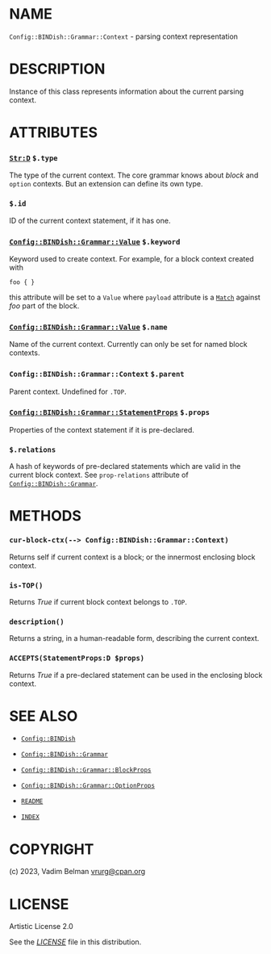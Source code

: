 # NAME

`Config::BINDish::Grammar::Context` - parsing context representation

# DESCRIPTION

Instance of this class represents information about the current parsing context.

# ATTRIBUTES

### [`Str:D`](https://docs.raku.org/type/Str) `$.type`

The type of the current context. The core grammar knows about *block* and `option` contexts. But an extension can define its own type.

### `$.id`

ID of the current context statement, if it has one.

### [`Config::BINDish::Grammar::Value`](Value.md) `$.keyword`

Keyword used to create context. For example, for a block context created with

``` 
foo { }
```

this attribute will be set to a `Value` where `payload` attribute is a [`Match`](https://docs.raku.org/type/Match) against *foo* part of the block.

### [`Config::BINDish::Grammar::Value`](Value.md) `$.name`

Name of the current context. Currently can only be set for named block contexts.

### `Config::BINDish::Grammar::Context` `$.parent`

Parent context. Undefined for `.TOP`.

### [`Config::BINDish::Grammar::StatementProps`](StatementProps.md) `$.props`

Properties of the context statement if it is pre-declared.

### `$.relations`

A hash of keywords of pre-declared statements which are valid in the current block context. See `prop-relations` attribute of [`Config::BINDish::Grammar`](../Grammar.md).

# METHODS

### `cur-block-ctx(--> Config::BINDish::Grammar::Context)`

Returns self if current context is a block; or the innermost enclosing block context.

### `is-TOP()`

Returns *True* if current block context belongs to `.TOP`.

### `description()`

Returns a string, in a human-readable form, describing the current context.

### `ACCEPTS(StatementProps:D $props)`

Returns *True* if a pre-declared statement can be used in the enclosing block context.

# SEE ALSO

  - [`Config::BINDish`](../../BINDish.md)

  - [`Config::BINDish::Grammar`](../Grammar.md)

  - [`Config::BINDish::Grammar::BlockProps`](BlockProps.md)

  - [`Config::BINDish::Grammar::OptionProps`](OptionProps.md)

  - [`README`](../../../../../README.md)

  - [`INDEX`](../../../../../INDEX.md)

# COPYRIGHT

(c) 2023, Vadim Belman <vrurg@cpan.org>

# LICENSE

Artistic License 2.0

See the [*LICENSE*](../../../../../LICENSE) file in this distribution.
